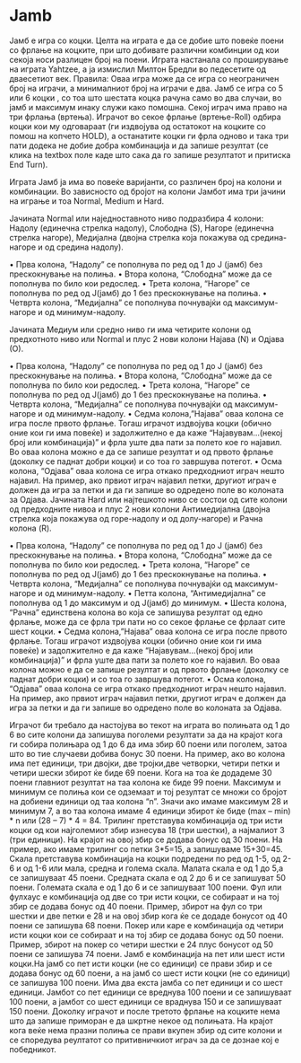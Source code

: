 Jamb
====

Јамб е игра со коцки. Целта на играта е да се добие што повеќе поени со фрлање на коцките, при што добивате различни комбинции од кои секоја носи разлицен број на поени. Играта настанала со проширување на играта Yahtzee, а ја измислил Милтон Бредли во педесетите од дваесетиот век.
Правила:
Оваа игра може да се игра со неограничен број на играчи, а минималниот број на играчи е два. Јамб се игра со 5 или 6 коцки , со тоа што шестата коцка рачуна само во два случаи, во јамб и максимум инаку служи како помошна. Секој играч има право на три фрлања (вртења). Играчот во секое фрлање (вртење-Roll) одбира коцки кои му одговараат (ги издвојува од остатокот на коцките со помош на копчето HOLD), а останатите коцки ги фрла одново и така три пати додека не добие добра комбинација и да запише резултат (се клика на textbox поле каде што сака да го запише резултатот и притиска End Turn).
            
Играта Јамб ја има во повеќе варијанти, со различен број на колони и комбинации. Во зависносто од бројот на колони Јамбот има три јачини на играње и тоа Normal, Medium и Hard.
 

Јачината Normal или наједноставното ниво подразбира 4 колони: Надолу (единечна стрелка надолу), Слободна (S), Нагоре (единечна стрелка нагоре), Медијална (двојна стрелка која покажува од средина-нагоре и од средина надолу).
                                 
•  Прва колона, “Надолу” се пополнува по ред од 1 до Ј (јамб) без прескокнување на полиња.
•	Втора колона, “Слободна” може да се пополнува по било кои редослед.
•	Трета колона, “Нагоре” се пополнува по ред од  Ј(јамб) до 1 без прескокнување на полиња.
•	Четврта колона, “Медијална” се пополнува почнувајќи од максимум-нагоре и од минимум-надолу.




Јачината Медиум или средно ниво ги има четирите колони од предхотното ниво или Normal и плус 2 нови колони Најава (N) и Одјава (О).
                 
•	Прва колона, “Надолу” се пополнува по ред од 1 до Ј (јамб) без прескокнување на полиња.
•	Втора колона, “Слободна” може да се пополнува по било кои редослед.
•	Трета колона, “Нагоре” се пополнува по ред од  Ј(јамб) до 1 без прескокнување на полиња.
•	Четврта колона, “Медијална” се пополнува почнувајќи од максимум-нагоре и од минимум-надолу.
•	Седма колона,”Најава” оваа колона се игра после првото фрлање. Тогаш играчот издвојува коцки (обично оние кои ги има повеќе) и задолжително е да каже “Најавувам...(некој број или комбинација)” и фрла уште два пати за полето кое го најавил. Во оваа колона можно е да се запише резултат и од првото фрлање (доколку се паднат добри коцки) и со тоа го завршува потегот.
•	Осма колона, “Одјава” оваа колона се игра откако предходниот играч нешто најавил. На пример, ако првиот играч најавил петки, другиот играч е должен да игра за петки и да ги запише во одредено поле во колоната за Одјава.
Јачината Hard или најтешкото ниво се состои од сите колони од предходните нивоа и плус 2 нови колони Антимедијална (двојна стрелка која покажува од горе-надолу и од долу-нагоре) и Рачна колона (R).
         
•	Прва колона, “Надолу” се пополнува по ред од 1 до Ј (јамб) без прескокнување на полиња.
•	Втора колона, “Слободна” може да се пополнува по било кои редослед.
•	Трета колона, “Нагоре” се пополнува по ред од  Ј(јамб) до 1 без прескокнување на полиња.
•	Четврта колона, “Медијална” се пополнува почнувајќи од максимум-нагоре и од минимум-надолу.
•	Петта колона, “Антимедијална” се пополнува од 1 до максимум и од Ј(јамб) до минимум.
•	Шеста колона, “Рачна” единствена колона во која се запишува резултат од едно фрлање, може да се фрла три пати но со секое фрлање се фрлаат сите шест коцки.
•	Седма колона,”Најава” оваа колона се игра после првото фрлање. Тогаш играчот издвојува коцки (обично оние кои ги има повеќе) и задолжително е да каже “Најавувам...(некој број или комбинација)” и фрла уште два пати за полето кое го најавил. Во оваа колона можно е да се запише резултат и од првото фрлање (доколку се паднат добри коцки) и со тоа го завршува потегот.
•	Осма колона, “Одјава” оваа колона се игра откако предходниот играч нешто најавил. На пример, ако првиот играч најавил петки, другиот играч е должен да игра за петки и да ги запише во одредено поле во колоната за Одјава.

Играчот би требало да настојува во текот на играта во полињата од 1 до 6 во сите колони да запишува поголеми резултати за да на крајот кога ги собира полињара од 1 до 6 да има збир 60 поени или поголем, затоа што во тие случаеви добива бонус 30 поени. На пример, ако во колона има пет единици, три двојки, две тројки,две четворки, четири петки и четири шески збирот ќе биде 69 поени. Кога на тоа ќе додадеме 30 поени главниот резултат на таа колона ке биде 99 поени.
Максимум и минимум се полиња кои се одземаат и тој резултат се множи со бројот на добиени единици од таа колона “n”. Значи ако имаме максимум 28 и минимум 7, а во таа колона имаме 4 единици збирот ќе биде (max – min) * n или (28 – 7) * 4 = 84.
Трилинг претставува комбинација од три исти коцки од кои најголемиот збир изнесува 18 (три шестки), а најмалиот 3 (три единици). На крајот на овој збир се додава бонус од 30 поени. На пример, ако имаме трилинг со петки 3*5=15, а запишуваме 15+30=45.
Скала претставува комбинација на коцки подредени по ред од 1-5, од 2-6 и од 1-6 или мала, средна и голема скала. Малата скала е од 1 до 5,а се запишуваат 45 поени. Средната скала е од 2 до 6 и се запишуват 50 поени. Големата скала е од 1 до 6 и се запишуваат 100 поени.
Фул или фулхаус е комбинација од две со три исти коцки, се собираат и на тој збир се додава бонус од 40 поени. Пример, збирот на фул со три шестки и две петки е 28 и на овој збир кога ќе се додаде бонусот од 40 поени се запишува 68 поени.
Покер или каре е комбинација од четири исти коцки кои се собираат и на тој збир се додава бонус од 50 поени. Пример, збирот на покер со четири шестки е 24 плус бонусот од 50 поени се запишува 74 поени.
Јамб е комбинација на пет или шест исти коцки.На јамб со пет исти коцки (не со единици) се прави збир и се додава бонус од 60 поени, а на јамб со шест исти коцки (не со единици) се запишува 100 поени. Има два екста јамба со пет единици и со шест единици. Јамбот со пет единици се вреднува 100 поени и се запишуваат 100 поени, а јамбот со шест единици се враднува 150 и се запишуваат 150 поени.
Доколку играчот и после третото фрлање на коцките нема што да запише приморан е да шкртне некое од полињата.
На крајот кога веќе нема празни полиња се прави вкупен збир од сите колони и се споредува реултатот со притивничкиот играч за да се дознае кој е победникот.
